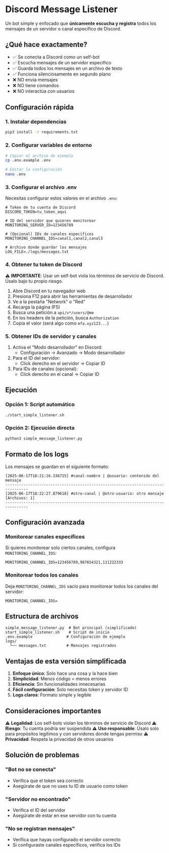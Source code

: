 # Discord Message Listener

Un bot simple y enfocado que **únicamente escucha y registra** todos los mensajes de un servidor o canal específico de Discord.

## ¿Qué hace exactamente?

- ✅ Se conecta a Discord como un self-bot
- ✅ Escucha mensajes de un servidor específico
- ✅ Guarda todos los mensajes en un archivo de texto
- ✅ Funciona silenciosamente en segundo plano
- ❌ NO envía mensajes
- ❌ NO tiene comandos
- ❌ NO interactúa con usuarios

## Configuración rápida

### 1. Instalar dependencias
```bash
pip3 install -r requirements.txt
```

### 2. Configurar variables de entorno
```bash
# Copiar el archivo de ejemplo
cp .env.example .env

# Editar la configuración
nano .env
```

### 3. Configurar el archivo .env

Necesitas configurar estos valores en el archivo `.env`:

```env
# Token de tu cuenta de Discord
DISCORD_TOKEN=tu_token_aqui

# ID del servidor que quieres monitorear
MONITORING_SERVER_ID=123456789

# (Opcional) IDs de canales específicos
MONITORING_CHANNEL_IDS=canal1,canal2,canal3

# Archivo donde guardar los mensajes
LOG_FILE=./logs/messages.txt
```

### 4. Obtener tu token de Discord

⚠️ **IMPORTANTE**: Usar un self-bot viola los términos de servicio de Discord. Úsalo bajo tu propio riesgo.

1. Abre Discord en tu navegador web
2. Presiona F12 para abrir las herramientas de desarrollador
3. Ve a la pestaña "Network" o "Red"
4. Recarga la página (F5)
5. Busca una petición a `api/v*/users/@me`
6. En los headers de la petición, busca `Authorization` 
7. Copia el valor (será algo como `mfa.xyz123...`)

### 5. Obtener IDs de servidor y canales

1. Activa el "Modo desarrollador" en Discord:
   - Configuración → Avanzado → Modo desarrollador
2. Para el ID del servidor:
   - Click derecho en el servidor → Copiar ID
3. Para IDs de canales (opcional):
   - Click derecho en el canal → Copiar ID

## Ejecución

### Opción 1: Script automático
```bash
./start_simple_listener.sh
```

### Opción 2: Ejecución directa
```bash
python3 simple_message_listener.py
```

## Formato de los logs

Los mensajes se guardan en el siguiente formato:

```
[2025-06-17T18:21:16.336715] #canal-nombre | @usuario: contenido del mensaje
--------------------------------------------------------------------------------
[2025-06-17T18:22:27.879618] #otro-canal | @otro-usuario: otro mensaje [Archivos: 1]
--------------------------------------------------------------------------------
```

## Configuración avanzada

### Monitorear canales específicos

Si quieres monitorear solo ciertos canales, configura `MONITORING_CHANNEL_IDS`:

```env
MONITORING_CHANNEL_IDS=123456789,987654321,111222333
```

### Monitorear todos los canales

Deja `MONITORING_CHANNEL_IDS` vacío para monitorear todos los canales del servidor:

```env
MONITORING_CHANNEL_IDS=
```

## Estructura de archivos

```
simple_message_listener.py  # Bot principal (simplificado)
start_simple_listener.sh    # Script de inicio
.env.example               # Configuración de ejemplo
logs/
  └── messages.txt         # Mensajes registrados
```

## Ventajas de esta versión simplificada

1. **Enfoque único**: Solo hace una cosa y la hace bien
2. **Simplicidad**: Menos código = menos errores
3. **Eficiencia**: Sin funcionalidades innecesarias
4. **Fácil configuración**: Solo necesitas token y servidor ID
5. **Logs claros**: Formato simple y legible

## Consideraciones importantes

⚠️ **Legalidad**: Los self-bots violan los términos de servicio de Discord
⚠️ **Riesgo**: Tu cuenta podría ser suspendida
⚠️ **Uso responsable**: Úsalo solo para propósitos legítimos y con servidores donde tengas permiso
⚠️ **Privacidad**: Respeta la privacidad de otros usuarios

## Solución de problemas

### "Bot no se conecta"
- Verifica que el token sea correcto
- Asegúrate de que no uses tu ID de usuario como token

### "Servidor no encontrado"
- Verifica el ID del servidor
- Asegúrate de estar en ese servidor con tu cuenta

### "No se registran mensajes"
- Verifica que hayas configurado el servidor correcto
- Si configuraste canales específicos, verifica los IDs

